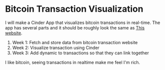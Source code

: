 # Bitcoin Transaction Visualization

I will make a Cinder App that visualizes bitcoin transactions in real-time. The app has several parts and it should be roughly look the same as [This website](https://dailyblockchain.github.io/).

1. Week 1: Fetch and store data from bitcoin transaction website
2. Week 2: Visualize transaction using Cinder
3. Week 3: Add dynamic to transactions so that they can link together

I like bitcoin, seeing transactions in realtime make me feel I'm rich.

